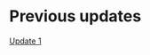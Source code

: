 # Previous updates

[Update 1](https://drive.google.com/file/d/16iedMKYyYtvjskGVX369wecfvgh8KOEV/view)


